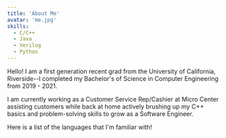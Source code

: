 ```yaml
---
title: 'About Me'
avatar: 'me.jpg'
skills:
  - C/C++
  - Java
  - Verilog
  - Python
---
```


Hello! I am a first generation recent grad from the University of California, Riverside--I completed my Bachelor's of Science in Computer Engineering from 2019 - 2021.

I am currently working as a Customer Service Rep/Cashier at Micro Center assisting customers while back at home actively brushing up my C++ basics and problem-solving skills to grow as a Software Engineer.

Here is a list of the languages that I'm familiar with!
